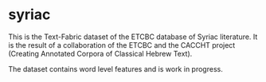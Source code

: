 # syriac
This is the Text-Fabric dataset of the ETCBC database of Syriac literature. It is the result of a collaboration of the ETCBC and the CACCHT project (Creating Annotated Corpora of Classical Hebrew Text).

The dataset contains word level features and is work in progress.
